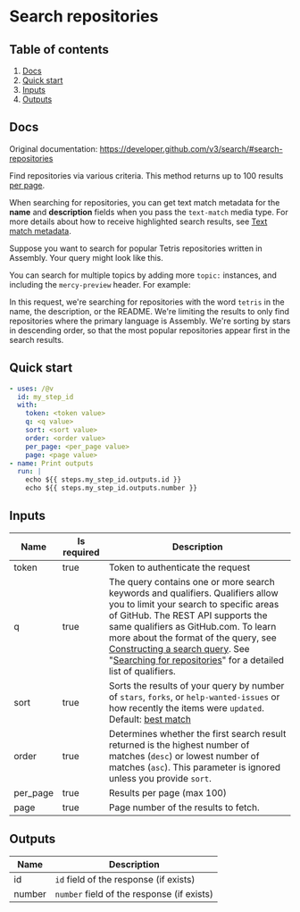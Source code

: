 # Search repositories

## Table of contents

1. [Docs](#docs)
1. [Quick start](#quick-start)
1. [Inputs](#inputs)
1. [Outputs](#outputs)

<a name="quick-start" ></a>
## Docs

Original documentation: https://developer.github.com/v3/search/#search-repositories

Find repositories via various criteria. This method returns up to 100 results [per page](https://developer.github.com/v3/#pagination).

When searching for repositories, you can get text match metadata for the **name** and **description** fields when you pass the `text-match` media type. For more details about how to receive highlighted search results, see [Text match metadata](https://developer.github.com/v3/search/#text-match-metadata).

Suppose you want to search for popular Tetris repositories written in Assembly. Your query might look like this.

You can search for multiple topics by adding more `topic:` instances, and including the `mercy-preview` header. For example:

In this request, we're searching for repositories with the word `tetris` in the name, the description, or the README. We're limiting the results to only find repositories where the primary language is Assembly. We're sorting by stars in descending order, so that the most popular repositories appear first in the search results.


<a name="quick start" ></a>
## Quick start

```yaml
- uses: /@v
  id: my_step_id
  with:
    token: <token value>
    q: <q value>
    sort: <sort value>
    order: <order value>
    per_page: <per_page value>
    page: <page value>
- name: Print outputs
  run: |
    echo ${{ steps.my_step_id.outputs.id }}
    echo ${{ steps.my_step_id.outputs.number }}
```


<a name="inputs" ></a>
## Inputs

| Name | Is required | Description |
|---|---|---|
|token|true|Token to authenticate the request
|q|true|The query contains one or more search keywords and qualifiers. Qualifiers allow you to limit your search to specific areas of GitHub. The REST API supports the same qualifiers as GitHub.com. To learn more about the format of the query, see [Constructing a search query](https://developer.github.com/v3/search/#constructing-a-search-query). See "[Searching for repositories](https://help.github.com/articles/searching-for-repositories/)" for a detailed list of qualifiers.
|sort|true|Sorts the results of your query by number of `stars`, `forks`, or `help-wanted-issues` or how recently the items were `updated`. Default: [best match](https://developer.github.com/v3/search/#ranking-search-results)
|order|true|Determines whether the first search result returned is the highest number of matches (`desc`) or lowest number of matches (`asc`). This parameter is ignored unless you provide `sort`.
|per_page|true|Results per page (max 100)
|page|true|Page number of the results to fetch.

<a name="outputs" ></a>
## Outputs

| Name | Description |
|---|---|
|id|`id` field of the response (if exists)|
|number|`number` field of the response (if exists)|

